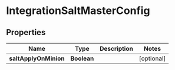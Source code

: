

# IntegrationSaltMasterConfig

## Properties

Name | Type | Description | Notes
------------ | ------------- | ------------- | -------------
**saltApplyOnMinion** | **Boolean** |  |  [optional]



